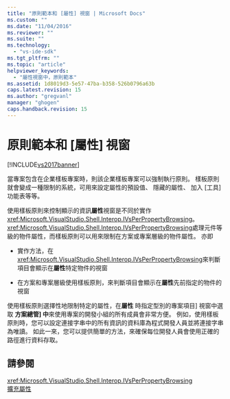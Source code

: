 ```yaml
---
title: "原則範本和 [屬性] 視窗 | Microsoft Docs"
ms.custom: ""
ms.date: "11/04/2016"
ms.reviewer: ""
ms.suite: ""
ms.technology: 
  - "vs-ide-sdk"
ms.tgt_pltfrm: ""
ms.topic: "article"
helpviewer_keywords: 
  - "屬性視窗中，原則範本"
ms.assetid: 1d8019d3-5e57-47ba-b358-526b0796a63b
caps.latest.revision: 15
ms.author: "gregvanl"
manager: "ghogen"
caps.handback.revision: 15
---
```

# 原則範本和 [屬性] 視窗
[!INCLUDE[vs2017banner](../../code-quality/includes/vs2017banner.md)]

當專案包含在企業樣板專案時，則該企業樣板專案可以強制執行原則。  樣板原則就會變成一種限制的系統，可用來設定屬性的預設值、 隱藏的屬性、 加入 \[工具\] 功能表等等。  
  
 使用樣板原則來控制顯示的資訊**屬性**視窗是不同於實作<xref:Microsoft.VisualStudio.Shell.Interop.IVsPerPropertyBrowsing>。  <xref:Microsoft.VisualStudio.Shell.Interop.IVsPerPropertyBrowsing>處理元件等級的物件屬性，而樣板原則可以用來限制在方案或專案層級的物件屬性。  亦即  
  
-   實作方法，在<xref:Microsoft.VisualStudio.Shell.Interop.IVsPerPropertyBrowsing>來判斷項目會顯示在**屬性**特定物件的視窗  
  
-   在方案和專案層級使用樣板原則，來判斷項目會顯示在**屬性**先前指定的物件的視窗  
  
 使用樣板原則選擇性地限制特定的屬性，在**屬性** 時指定型別的專案項目\] 視窗中選取 **方案總管\] 中**來使用專案的開發小組的所有成員會非常方便。  例如，使用樣板原則時，您可以設定連接字串中的所有資訊的資料庫為程式開發人員並將連接字串為唯讀。  如此一來，您可以提供簡單的方法，來確保每位開發人員會使用正確的路徑進行資料存取。  
  
## 請參閱  
 <xref:Microsoft.VisualStudio.Shell.Interop.IVsPerPropertyBrowsing>   
 [擴充屬性](../../extensibility/internals/extending-properties.md)